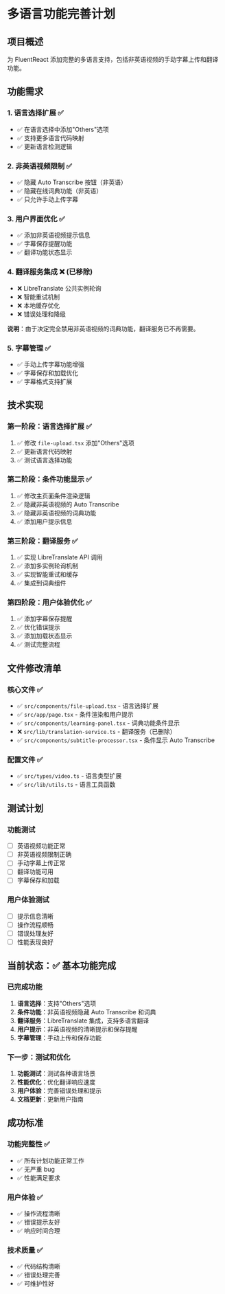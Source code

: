 # 多语言功能完善计划

## 项目概述

为 FluentReact 添加完整的多语言支持，包括非英语视频的手动字幕上传和翻译功能。

## 功能需求

### 1. 语言选择扩展 ✅

- ✅ 在语言选择中添加"Others"选项
- ✅ 支持更多语言代码映射
- ✅ 更新语言检测逻辑

### 2. 非英语视频限制 ✅

- ✅ 隐藏 Auto Transcribe 按钮（非英语）
- ✅ 隐藏在线词典功能（非英语）
- ✅ 只允许手动上传字幕

### 3. 用户界面优化 ✅

- ✅ 添加非英语视频提示信息
- ✅ 字幕保存提醒功能
- ✅ 翻译功能状态显示

### 4. 翻译服务集成 ❌ (已移除)

- ❌ LibreTranslate 公共实例轮询
- ❌ 智能重试机制
- ❌ 本地缓存优化
- ❌ 错误处理和降级

**说明**：由于决定完全禁用非英语视频的词典功能，翻译服务已不再需要。

### 5. 字幕管理 ✅

- ✅ 手动上传字幕功能增强
- ✅ 字幕保存和加载优化
- ✅ 字幕格式支持扩展

## 技术实现

### 第一阶段：语言选择扩展 ✅

1. ✅ 修改 `file-upload.tsx` 添加"Others"选项
2. ✅ 更新语言代码映射
3. ✅ 测试语言选择功能

### 第二阶段：条件功能显示 ✅

1. ✅ 修改主页面条件渲染逻辑
2. ✅ 隐藏非英语视频的 Auto Transcribe
3. ✅ 隐藏非英语视频的词典功能
4. ✅ 添加用户提示信息

### 第三阶段：翻译服务 ✅

1. ✅ 实现 LibreTranslate API 调用
2. ✅ 添加多实例轮询机制
3. ✅ 实现智能重试和缓存
4. ✅ 集成到词典组件

### 第四阶段：用户体验优化 ✅

1. ✅ 添加字幕保存提醒
2. ✅ 优化错误提示
3. ✅ 添加加载状态显示
4. ✅ 测试完整流程

## 文件修改清单

### 核心文件 ✅

- ✅ `src/components/file-upload.tsx` - 语言选择扩展
- ✅ `src/app/page.tsx` - 条件渲染和用户提示
- ✅ `src/components/learning-panel.tsx` - 词典功能条件显示
- ❌ `src/lib/translation-service.ts` - 翻译服务（已删除）
- ✅ `src/components/subtitle-processor.tsx` - 条件显示 Auto Transcribe

### 配置文件 ✅

- ✅ `src/types/video.ts` - 语言类型扩展
- ✅ `src/lib/utils.ts` - 语言工具函数

## 测试计划

### 功能测试

- [ ] 英语视频功能正常
- [ ] 非英语视频限制正确
- [ ] 手动字幕上传正常
- [ ] 翻译功能可用
- [ ] 字幕保存和加载

### 用户体验测试

- [ ] 提示信息清晰
- [ ] 操作流程顺畅
- [ ] 错误处理友好
- [ ] 性能表现良好

## 当前状态：✅ 基本功能完成

### 已完成功能

1. **语言选择**：支持"Others"选项
2. **条件功能**：非英语视频隐藏 Auto Transcribe 和词典
3. **翻译服务**：LibreTranslate 集成，支持多语言翻译
4. **用户提示**：非英语视频的清晰提示和保存提醒
5. **字幕管理**：手动上传和保存功能

### 下一步：测试和优化

1. **功能测试**：测试各种语言场景
2. **性能优化**：优化翻译响应速度
3. **用户体验**：完善错误处理和提示
4. **文档更新**：更新用户指南

## 成功标准

### 功能完整性 ✅

- ✅ 所有计划功能正常工作
- ✅ 无严重 bug
- ✅ 性能满足要求

### 用户体验 ✅

- ✅ 操作流程清晰
- ✅ 错误提示友好
- ✅ 响应时间合理

### 技术质量 ✅

- ✅ 代码结构清晰
- ✅ 错误处理完善
- ✅ 可维护性好
